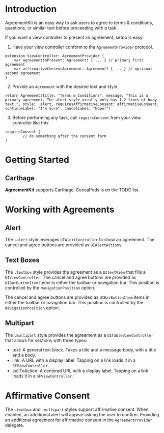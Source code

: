 # Introduction

AgreementKit is an easy way to ask users to agree to terms & conditions, questions, or similar text before proceeding with a task.

If you want a view controller to present an agreement, setup is easy:

1. Have your view controller conform to the `AgreementProvider` protocol.

```
extension ViewController: AgreementProvider { 
    var agreementToPresent: Agreement! { ... } // primary first agreement
    var affirmativeConsentAgreement: Agreement? { ... } // optional second agreement
}
```

2. Provide an `Agreement` with the desired text and style.

```
return Agreement(title: "Terms & Conditions", message: "This is a primary agreement. The alert style usually only has 1-2 lines of body text.", style: .alert, requiresAffirmativeConsent: affirmativeConsent, continueLabel: "I'm Sure", cancelLabel: "Nope!")
```

3. Before performing any task, call `requireConsent` from your view controller like this:

```
requireConsent { 
        // do something after the consent form
}
```

# Getting Started
## Carthage

**AgreementKit** supports Carthage. CocoaPods is on the TODO list. 

# Working with Agreements
## Alert

The `.alert` style leverages `UIAlertController` to show an agreement. The cancel and agree buttons are provided as `UIAlertAction`s.

## Text Boxes

The `.textbox` style provides the agreement as a `UITextView` that fills a `UIViewController`. The cancel and agree buttons are provided as `UIBarButtonItem` items in either the toolbar or navigation bar.  This position is controlled by the `NavigationPosition` option.

The cancel and agree buttons are provided as `UIBarButtonItem` items in either the toolbar or navigation bar.  This position is controlled by the `NavigationPosition` option.

## Multipart

The `.multipart` style provides the agreement as a `UITableViewController` that allows for sections with three types:

- text: A general text block. Takes a title and a message body, with a title and a body.
- link: A URL with a display label. Tapping on a link loads it in a `SFViewController`.
- callToAction: A centered URL with a display label. Tapping on a link loads it in a `SFViewController`.

# Affirmative Consent

The `.textbox` and `.multipart` styles support affirmative consent. When enabled, an additional alert will appear asking the user to confirm. Providing an additional agreement for affirmative consent in the `AgreementProvider` delegate.
